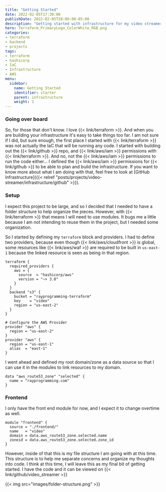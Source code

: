 ```yaml
---
title: "Getting Started"
date: 2022-02-05T17:30:00
publishDate: 2022-02-05T20:00:00-05:00
description: "Getting started with infrastructure for my video streamer project"
hero: Terraform_PrimaryLogo_ColorWhite_RGB.png
categories:
- terraform
- backend
- projects
tags:
- terraform
- hashicorp
- IaC
- Infrastructure
- AWS
menu:
  sidebar:
    name: Getting Started
    identifier: starter
    parent: infrastructure
    weight: 1
---
```


### Going over board
So, for those that don't know. I love {{< link/terraform >}}. And when you are building your infrastructure it's easy to take things too far. I am not sure if I did, but sure enough, the first place I started with {{< link/terraform >}} was not actually the IaC that will be running any code. I started with building out the {{< link/github  >}} repo, and {{< link/aws/iam >}} permissions with {{< link/terraform >}}. And no, not the {{< link/aws/iam >}} permissions to run the code either... I defined the {{< link/aws/iam >}} permissions for {{< link/github  >}} to be able to plan and build the infrastructure. If you want to know more about what I am doing with that, feel free to look at [GitHub Infrastructure]({{< relref "posts/projects/video-streamer/infrastructure/github" >}}).

### Setup
I expect this project to be large, and so I decided that I needed to have a folder structure to help organize the pieces. However, with {{< link/terraform >}} that means I will need to use modules. It bugs me a little because I am not intending to reuse them in the project, but I needed some organization.

So I started by defining my `terraform` block and providers. I had to define two providers, because even though {{< link/aws/cloudfront >}} is global, some resources like {{< link/aws/waf >}} are required to be built in `us-east-1` because the linked resource is seen as being in that region.

```hcl
terraform {
  required_providers {
    aws = {
      source  = "hashicorp/aws"
      version = "~> 3.0"
    }
  }
  backend "s3" {
    bucket = "rayprogramming-terraform"
    key    = "video"
    region = "us-east-2"
  }
}

# Configure the AWS Provider
provider "aws" {
  region = "us-east-2"
}
provider "aws" {
  region = "us-east-1"
  alias  = "east-1"
}
```

I went ahead and defined my root domain/zone as a data source so that I can use it in the modules to link resources to my domain.

```hcl
data "aws_route53_zone" "selected" {
  name = "rayprogramming.com"
}
```

### Frontend
I only have the front end module for now, and I expect it to change overtime as well.

```hcl
module "frontend" {
  source = "./frontend/"
  name   = "video"
  domain = data.aws_route53_zone.selected.name
  zoneid = data.aws_route53_zone.selected.zone_id
}
```

However, inside of that this is my file structure I am going with at this time. This structure is to help me separate concerns and organize my thoughts into code. I think at this time, I will leave this as my final bit of getting started. I have the code and it can be viewed on {{< link/github/video_streamer >}}

{{< img src="images/folder-structure.png" >}}
